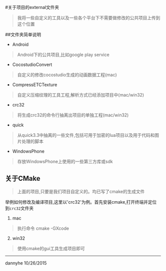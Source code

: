 #关于项目的external文件夹
> 我将一些自定义的工具以及一些各个平台下不需要做修改的公共项目上传到这个位置

##文件夹简单说明

* Android

> Android下的公共项目,比如google play service

* CocostudioConvert

> 自定义的修改cocostudio生成的动画数据工程(mac)

* CompressETCTexture

> 自定义压缩纹理的工具工程,解析方式已经添加项目中(mac/win32)

* crc32

> 将生成crc32的命令行抽离出项目的单独工程(mac/win32)

* quick

> 从quick3.3中抽离的一些文件,包括可用于加密的lua项目以及用于代码和图片处理的脚本

* WindowsPhone

> 存放WindowsPhone上使用的一些第三方库或sdk


## 关于CMake

> 上面的项目,只要是我们项目自定义的。均已写了cmake的生成文件

举例如何修改及编译项目,这里以'crc32'为例。首先安装cmake,打开终端并定位到`crc32`文件夹

1. mac

> 执行命令 cmake -GXcode

2. win32

> 使用cmake的gui工具生成项目即可

-----
dannyhe 10/26/2015